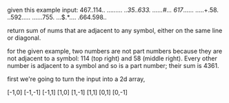 given this example input: 
467..114..
...*......
..35..633.
......#...
617*......
.....+.58.
..592.....
......755.
...$.*....
.664.598..

return sum of nums that are adjacent to any symbol, either on the same line or diagonal. 

for the given example, two numbers are not part numbers because they are not adjacent to a symbol: 114 (top right) and 58 (middle right). Every other number is adjacent to a symbol and so is a part number; their sum is 4361.

first we're going to turn the input into a 2d array,

[-1,0]
[-1,-1]
[-1,1]
[1,0]
[1,-1]
[1,1]
[0,1]
[0,-1]

